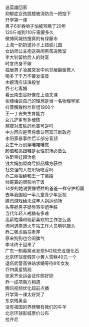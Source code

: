 送英雄回家  
抑郁症女孩跳楼被消防员一把抱下  
开学第一课  
男子6岁吞哨子怕被骂瞒了20年  
120斤减到110斤需要多久  
微博同城热搜真的有绿藤市  
上海一奶奶送孙子上错幼儿园  
女幼师公主抱送哭闹男孩进教室  
李大钊留给后人的财富  
时宜终身不嫁  
独居男子凌晨突发中风邻居翻窗救人  
喝多了千万不要发语音  
木婉清应该演段誉  
乔七七离婚  
看云南虫谷好像在上语文课  
张桂梅说自己的理想是当一名物理学家  
抖音解散粉丝群组1900个  
王一丁丧失生育能力  
女儿护爹有多硬核  
熬夜对皮肤的危害可逆吗  
中方回应是否将承认阿富汗新政府  
李阳家暴事件后半部分音频  
女生千万别穿睡裙睡觉  
颜值和高跟鞋是女性职场必备么  
许昕带娃超治愈  
钱大妈加盟商亏损品牌方获益  
社交强的人在职场吃香吗  
乔三丽拒绝和王一丁离婚  
帅哥真的很影响干饭  
14岁的她说要像牺牲的爸爸一样守护祖国  
去年我国超一半儿童青少年近视  
腾讯游戏给未成年人捐运动场  
头等舱男子疑辱骂空姐手脏  
当代年轻人戒糖有多难  
高薪枯燥和低薪喜欢的工作怎么选  
询问退票遭火车站工作人员喇叭敲头  
乔二强求婚马素芹  
原来狗狗也会闹脾气  
李冰终于回来了  
广东一制毒窝点发现542枚恐龙蛋化石  
北京环球度假区小黄人雪糕40元一个  
退伍武警高铁站求婚等待8年女友  
乔四美爱情观  
张家齐全运会证件照好奶  
乔一成项南方相遇  
腾讯视频优化超前点播  
开学第一课太好哭了  
东京残奥会  
没有祖国的界碑哪有我们的牛羊  
北京环球影城票价公布  
拉齐尼  
